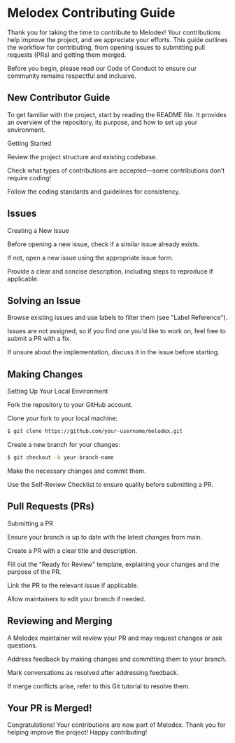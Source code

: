 # Melodex Contributing Guide

Thank you for taking the time to contribute to Melodex! Your contributions help improve the project, and we appreciate your efforts. This guide outlines the workflow for contributing, from opening issues to submitting pull requests (PRs) and getting them merged.

Before you begin, please read our Code of Conduct to ensure our community remains respectful and inclusive.

## New Contributor Guide

To get familiar with the project, start by reading the README file. It provides an overview of the repository, its purpose, and how to set up your environment.

Getting Started

Review the project structure and existing codebase.

Check what types of contributions are accepted—some contributions don’t require coding!

Follow the coding standards and guidelines for consistency.

## Issues

Creating a New Issue

Before opening a new issue, check if a similar issue already exists.

If not, open a new issue using the appropriate issue form.

Provide a clear and concise description, including steps to reproduce if applicable.

## Solving an Issue

Browse existing issues and use labels to filter them (see "Label Reference").

Issues are not assigned, so if you find one you'd like to work on, feel free to submit a PR with a fix.

If unsure about the implementation, discuss it in the issue before starting.

## Making Changes

Setting Up Your Local Environment

Fork the repository to your GitHub account.

Clone your fork to your local machine:

```bash
$ git clone https://github.com/your-username/melodex.git
```

Create a new branch for your changes:
```bash
$ git checkout -b your-branch-name
```

Make the necessary changes and commit them.

Use the Self-Review Checklist to ensure quality before submitting a PR.

## Pull Requests (PRs)

Submitting a PR

Ensure your branch is up to date with the latest changes from main.

Create a PR with a clear title and description.

Fill out the "Ready for Review" template, explaining your changes and the purpose of the PR.

Link the PR to the relevant issue if applicable.

Allow maintainers to edit your branch if needed.

## Reviewing and Merging

A Melodex maintainer will review your PR and may request changes or ask questions.

Address feedback by making changes and committing them to your branch.

Mark conversations as resolved after addressing feedback.

If merge conflicts arise, refer to this Git tutorial to resolve them.

## Your PR is Merged!

Congratulations! Your contributions are now part of Melodex. Thank you for helping improve the project! Happy contributing!

